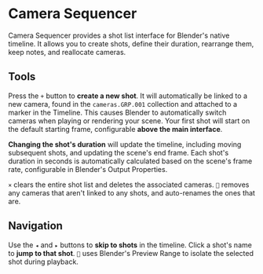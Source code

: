 # Camera Sequencer
Camera Sequencer provides a shot list interface for Blender's native timeline. It allows you to create shots, define their duration, rearrange them, keep notes, and reallocate cameras.

## Tools
Press the `+` button to **create a new shot**. It will automatically be linked to a new camera, found in the `cameras.GRP.001` collection and attached to a marker in the Timeline. This causes Blender to automatically switch cameras when playing or rendering your scene. Your first shot will start on the default starting frame, configurable **above the main interface**.

**Changing the shot's duration** will update the timeline, including moving subsequent shots, and updating the scene's end frame. Each shot's duration in seconds is automatically calculated based on the scene's frame rate, configurable in Blender's Output Properties.

`×` clears the entire shot list and deletes the associated cameras. `🧹` removes any cameras that aren't linked to any shots, and auto-renames the ones that are.

## Navigation
Use the `◂` and `▸` buttons to **skip to shots** in the timeline. Click a shot's name to **jump to that shot**. `🔎` uses Blender's Preview Range to isolate the selected shot during playback.
